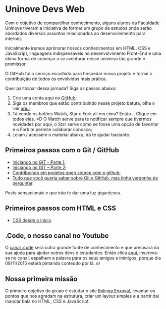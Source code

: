 # Uninove Devs Web

Com o objetivo de compartilhar conhecimento, alguns alunos da Faculdade Uninove tiveram a iniciativa de formar um grupo de estudos onde serão abordados diversos assuntos relacionados ao desenvolvimento para internet. 

Inicialmente iremos aprimorar nossos conhecimentos em HTML, CSS e JavaScript, linguagens indispensáveis no desenvolvimento Front-End e uma ótima forma de começar a se aventurar nesse universo tão grande e promissor.

O GitHub foi o serviço escolhido para hospedar nosso projeto e tornar a contribuição de todos os envolvidos mais prática.

Quer participar dessa jornada? Siga os passos abaixo:

1. Crie uma conta aqui no [GitHub](https://github.com/join);
2. Siga os membros que estão contribuindo nesse projeto batuta, olha o link [aqui](https://github.com/joaomariocardoso/uninove-devs-web/graphs/contributors);
3. Tá vendo os botões Watch, Star e Fork ali em cima? Então... Clique em todos eles. =D O Watch serve para te notificar sempre que tivermos novidades por aqui, o Star serve como se fosse uma opção de favoritar e o Fork te permite colaborar conosco;
4. Leiam / acessem o material abaixo, irá te ajudar bastante.

Primeiros passos com o Git / GitHub
-----------------------------------

* [Iniciando no GIT – Parte 1](http://tableless.com.br/iniciando-no-git-parte-1/);
* [Iniciando no GIT – Parte 2](http://tableless.com.br/iniciando-no-git-parte-2/);
* [Contribuindo em projetos open source com o github](http://tableless.com.br/contribuindo-em-projetos-open-source-com-o-github/);
* [Tudo que você queria saber sobre Git e GitHub, mas tinha vergonha de perguntar](http://tableless.com.br/tudo-que-voce-queria-saber-sobre-git-e-github-mas-tinha-vergonha-de-perguntar/).

Posts sensacionais e que irão te dar uma luz gigantesca.


Primeiros passos com HTML e CSS
-------------------------------

* [CSS desde o início](http://www.maujor.com/tutorial/joe/cssjoe1.php).


.Code, o nosso canal no Youtube
-------------------------------

O [canal .code](http://dotcode.net.br/youtube) será outra grande fonte de conhecimento e que precisará da sua ajuda para ajudar outros devs e estudantes. Então clica [aqui](http://dotcode.net.br/youtube), inscreva-se no canal, espalhem a palavra para os seus amigos e inimigos, porque dia 09/11/2015 estará pintando conteúdo por lá. o/


Nossa primeira missão
---------------------

O primeiro objetivo do grupo é estudar o site [Ibitinga Enxoval](www.ibitingaenxoval.com.br), levantar os pontos que nos agradam na estrutura, criar um layout simples e a partir dai mandar bala no HTML, CSS e JavaScript.